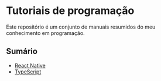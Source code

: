 
# Tutoriais de programação

Este repositório é um conjunto de manuais resumidos do meu conhecimento em programação.

## Sumário
- [React Native](https://github.com/eliaslazcano/tutoriais/blob/master/react-native/1%20-%20resumo.md)
- [TypeScript](https://github.com/eliaslazcano/tutoriais/blob/master/typescript/1%20-%20resumo.md)